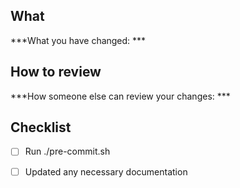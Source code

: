 What
----

***What you have changed: ***

How to review
-------------

***How someone else can review your changes: ***

Checklist
---------

- [ ] Run ./pre-commit.sh
- [ ] Updated any necessary documentation

